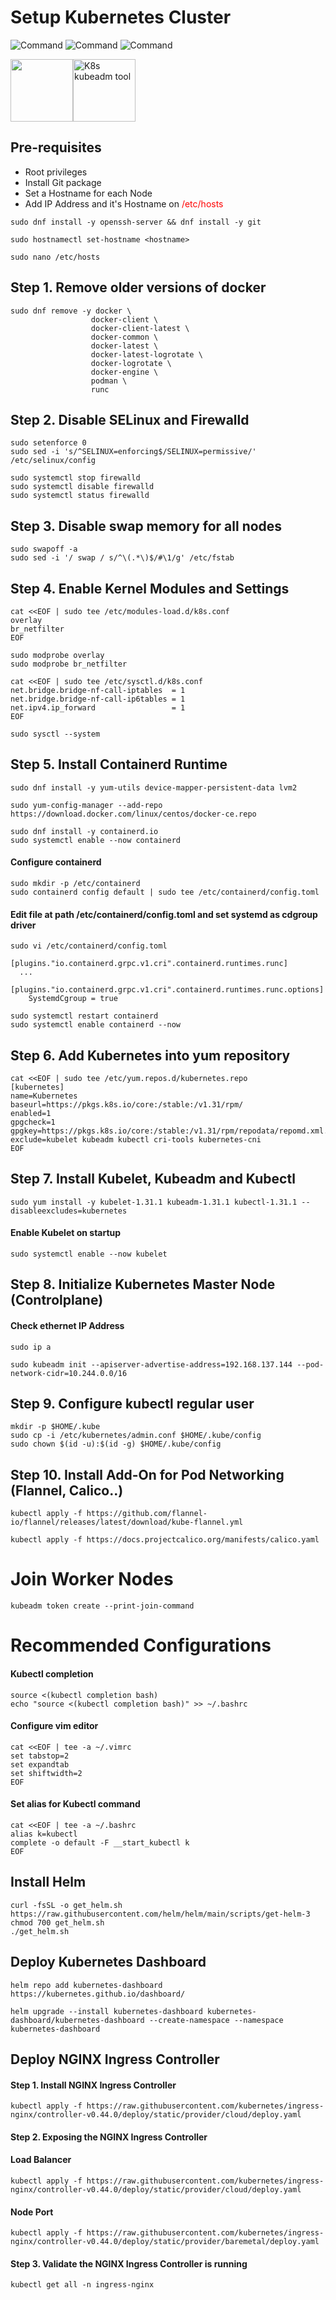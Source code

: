 # Setup Kubernetes Cluster

![Command](https://img.shields.io/badge/Linux_Distribution-RHEL-red)  ![Command](https://img.shields.io/badge/Tool-Kubeadm-blue)  ![Command](https://img.shields.io/badge/release-v1.31-blue) 

<img src="https://raw.githubusercontent.com/kubernetes/kubernetes/master/logo/logo.png" height="100"><img src="https://kubernetes.io/images/kubeadm-stacked-color.png" alt="K8s kubeadm tool" height="100"> 

<h2>Pre-requisites</h2>
<ul>
 <li>Root privileges</li>
 <li>Install Git package</li>
 <li>Set a Hostname for each Node</li>
 <li>Add IP Address and it's Hostname on  <span style="color: red;">/etc/hosts</span></li></span>
</ul>

  ```
  sudo dnf install -y openssh-server && dnf install -y git
  ```

  ```
  sudo hostnamectl set-hostname <hostname>
  ```

  ```
  sudo nano /etc/hosts
  ```

## Step 1. Remove older versions of docker

```
sudo dnf remove -y docker \
                  docker-client \
                  docker-client-latest \
                  docker-common \
                  docker-latest \
                  docker-latest-logrotate \
                  docker-logrotate \
                  docker-engine \
                  podman \
                  runc
```

## Step 2. Disable SELinux and Firewalld
  ```
  sudo setenforce 0
  sudo sed -i 's/^SELINUX=enforcing$/SELINUX=permissive/' /etc/selinux/config
  ```
  ```
  sudo systemctl stop firewalld
  sudo systemctl disable firewalld
  sudo systemctl status firewalld
  ```

## Step 3. Disable swap memory for all nodes

  ```
  sudo swapoff -a
  sudo sed -i '/ swap / s/^\(.*\)$/#\1/g' /etc/fstab
  ```

## Step 4. Enable Kernel Modules and Settings

```
cat <<EOF | sudo tee /etc/modules-load.d/k8s.conf
overlay
br_netfilter
EOF

sudo modprobe overlay
sudo modprobe br_netfilter

cat <<EOF | sudo tee /etc/sysctl.d/k8s.conf
net.bridge.bridge-nf-call-iptables  = 1
net.bridge.bridge-nf-call-ip6tables = 1
net.ipv4.ip_forward                 = 1
EOF

sudo sysctl --system
```

## Step 5. Install Containerd Runtime

```
sudo dnf install -y yum-utils device-mapper-persistent-data lvm2
```

```
sudo yum-config-manager --add-repo https://download.docker.com/linux/centos/docker-ce.repo
```

```
sudo dnf install -y containerd.io
sudo systemctl enable --now containerd
```

<h4>Configure containerd</h4>

```
sudo mkdir -p /etc/containerd
sudo containerd config default | sudo tee /etc/containerd/config.toml
```

<h4>Edit file at path /etc/containerd/config.toml and set systemd as cdgroup driver</h4>

```
sudo vi /etc/containerd/config.toml
```

```
[plugins."io.containerd.grpc.v1.cri".containerd.runtimes.runc]
  ...
  [plugins."io.containerd.grpc.v1.cri".containerd.runtimes.runc.options]
    SystemdCgroup = true
```

```
sudo systemctl restart containerd
sudo systemctl enable containerd --now
```

## Step 6. Add Kubernetes into yum repository

```
cat <<EOF | sudo tee /etc/yum.repos.d/kubernetes.repo
[kubernetes]
name=Kubernetes
baseurl=https://pkgs.k8s.io/core:/stable:/v1.31/rpm/
enabled=1
gpgcheck=1
gpgkey=https://pkgs.k8s.io/core:/stable:/v1.31/rpm/repodata/repomd.xml.key
exclude=kubelet kubeadm kubectl cri-tools kubernetes-cni
EOF
```

## Step 7. Install Kubelet, Kubeadm and Kubectl

```
sudo yum install -y kubelet-1.31.1 kubeadm-1.31.1 kubectl-1.31.1 --disableexcludes=kubernetes
```

<h4>Enable Kubelet on startup</h4>

```
sudo systemctl enable --now kubelet
```

## Step 8. Initialize Kubernetes Master Node (Controlplane)

<h4>Check ethernet IP Address</h4>

```
sudo ip a
```

```
sudo kubeadm init --apiserver-advertise-address=192.168.137.144 --pod-network-cidr=10.244.0.0/16
```

## Step 9. Configure kubectl regular user
```
mkdir -p $HOME/.kube
sudo cp -i /etc/kubernetes/admin.conf $HOME/.kube/config
sudo chown $(id -u):$(id -g) $HOME/.kube/config
```

## Step 10. Install Add-On for Pod Networking (Flannel, Calico..)
```
kubectl apply -f https://github.com/flannel-io/flannel/releases/latest/download/kube-flannel.yml
```

```
kubectl apply -f https://docs.projectcalico.org/manifests/calico.yaml
```

<h1>Join Worker Nodes</h1>

```
kubeadm token create --print-join-command
```

<h1>Recommended Configurations</h1>

<h4>Kubectl completion</h4>

```
source <(kubectl completion bash)
echo "source <(kubectl completion bash)" >> ~/.bashrc
```

<h4>Configure vim editor</h4>

```
cat <<EOF | tee -a ~/.vimrc
set tabstop=2
set expandtab
set shiftwidth=2
EOF
```

<h4>Set alias for Kubectl command</h4>

```
cat <<EOF | tee -a ~/.bashrc
alias k=kubectl
complete -o default -F __start_kubectl k
EOF
```

<h2>Install Helm</h2>

```
curl -fsSL -o get_helm.sh https://raw.githubusercontent.com/helm/helm/main/scripts/get-helm-3
chmod 700 get_helm.sh
./get_helm.sh
```

<h2>Deploy Kubernetes Dashboard</h2>

```
helm repo add kubernetes-dashboard https://kubernetes.github.io/dashboard/
```

```
helm upgrade --install kubernetes-dashboard kubernetes-dashboard/kubernetes-dashboard --create-namespace --namespace kubernetes-dashboard
```

<h2>Deploy NGINX Ingress Controller</h2>

<h4>Step 1. Install NGINX Ingress Controller</h4>

```
kubectl apply -f https://raw.githubusercontent.com/kubernetes/ingress-nginx/controller-v0.44.0/deploy/static/provider/cloud/deploy.yaml
```

<h4>Step 2. Exposing the NGINX Ingress Controller</h4>

<h4>Load Balancer</h4>

```
kubectl apply -f https://raw.githubusercontent.com/kubernetes/ingress-nginx/controller-v0.44.0/deploy/static/provider/cloud/deploy.yaml
```

<h4>Node Port</h4>

```
kubectl apply -f https://raw.githubusercontent.com/kubernetes/ingress-nginx/controller-v0.44.0/deploy/static/provider/baremetal/deploy.yaml
```

<h4>Step 3. Validate the NGINX Ingress Controller is running</h4>

```
kubectl get all -n ingress-nginx
```

